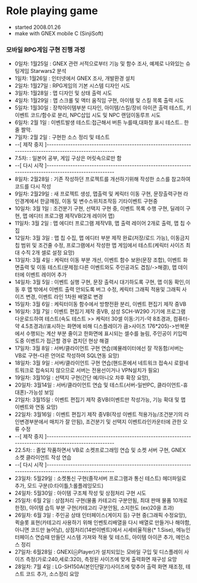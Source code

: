 # Role playing game
* started 2008.01.26
* make with GNEX mobile C (SinjiSoft)


### 모바일 RPG게임 구현 진행 과정
*  0일차: 1월25일 : GNEX 관련 서적으로부터 기능 및 함수 조사, 예제로 나와있는 슈팅게임 Starwars2 분석
*  1일차: 1월26일 : 인터넷에서 GNEX 조사, 개발환경 설치
*  2일차: 1월27일 : RPG게임의 기본 시스템 디자인 시도
*  3일차: 1월28일 : 맵 디자인 및 상태 출력 시도
*  4일차: 1월29일 : 맵 스크롤 및 액터 움직임 구현, 아이템 및 스킬 목록 출력 시도
*  5일차: 1월30일 : 장착아이템부분 디자인, 아이템/스킬/장비 아이콘 출력 테스트, 키 이벤트 코드/함수로 분리, NPC삽입 시도 및 NPC 랜덤이동루프 시도
*  6일차: 2월 1일 : 이벤트발생 테스트:접근해서 버튼 누를때,대화창 표시 테스트.. 한줄 짤막.
*  7일차: 2월 2일 : 구현한 소스 정리 및 테스트
* --[ 제작 중지 ]-------------------------------------------------------------------------------------------------------
*  7.5차:         : 일본어 공부, 게임 구상은 머릿속으로만 함
* --[ 다시 시작 ]-------------------------------------------------------------------------------------------------------
*  8일차: 2월28일 : 기존 작성하던 프로젝트를 개선하기위해 작성한 소스를 참고하여 코드를 다시 작성
*  9일차: 2월29일 : 새 프로젝트 생성, 맵출력 및 케릭터 이동 구현, 문장출력구현 라인경계에서 한글깨짐, 이동 및 변수스위치조작등 기타이벤트 구현중
* 10일차: 3월 1일 : 조건분기 구현, 선택지 구현 중, 이벤트 목록 수행 구현, 딜레이 구현, 맵 에디터 프로그램 제작VB(2개 레이어 맵)
* 11일차: 3월 2일 : 맵 에디터 프로그램 제작VB, 맵 출력 레이어 2개로 출력, 맵 칩 수집
* 12일차: 3월 3일 : 맵 칩 수집, 맵 에디터 부분 제작 완료(저장/로드 가능), 이동금지 칩 범위 및 조건줄 수정, 프로그램에서 작성한 맵 게임에서 테스트(케릭터 사이즈 최대 수직 2개 셀로 설정 요망)
* 13일차: 3월 4일 : 케릭터 이동 부분 개선, 이벤트 함수 보완(문장 조합), 이벤트 화면출력 및 이동 테스트(문제점:다른 이벤트와도 주인공과도 겹침/->해결), 맵 데이터에 이벤트 레이어 추가
* 14일차: 3월 5일 : 이벤트 실행 구현, 문장 출력시 대기하도록 구현, 맵 이동 확인,이동 후 맵 밖에서 이벤트 출력 안되도록 버그 수정, 케릭터 그래픽 적용및 그래픽 사이즈 변경, 이벤트 라인 1차원 배열로 변경
* 15일차: 3월 6일 : 케릭터이동 함수에서 방향전환 분리, 이벤트 편집기 제작 중VB
* 16일차: 3월 7일 : 이벤트 편집기 제작 중VB, 삼성 SCH-W290 기기에 프로그램 다운로드하여 테스트(속도 테스트 >> 케릭터 30셀 이동:기기-약 8초경과, 컴퓨터-약 4.5초경과//표시하는 화면에 비해 디스플레이가 큼>사이즈 176*205)->반복문에서 수행되는 계산 부분 줄이고 한화면에 표시되는 셀수를 늘림, 주인공이 키입력도중 이벤트가 접근할 경우 겹치던 현상 해결
* 17일차: 3월 8일 : 서버/클라이언트 구현 연습(예뮬레이터에선 잘 작동함/서버는 VB로 구현-다른 언어로 작성하여 SQL연동 요망)
* 18일차: 3월 9일 : 서버/클라이언트 구현 연습(핸드폰에서 네트워크 접속시 로컬네트워크로 접속되지 않으므로 서버는 전용선이거나 VPN설치가 필요)
* 19일차: 3월10일 : 선택지 구현(간단 예/아니오 차후 확장 요망), 
* 20일차: 3월14일 : 서버/클라이언트 연습 및 테스트(서버-일반PC, 클라이언트-휴대폰)-가능성 보임
* 21일차: 3월15일 : 이벤트 편집기 제작 중VB(이벤트만 작성가능, 기능 확대 및 맵 이벤트와 연동 요망)
* 22일차: 3월16일 : 이벤트 편집기 제작 중VB(작성 이벤트 적용가능/조건분기의 라인변경부분에서 매치가 잘 안됨), 조건분기 및 선택지 이벤트라인카운터에 관한 오류 수정
* --[ 제작 중지 ]-------------------------------------------------------------------------------------------------------
* 22.5차:         : 졸업 작품하면서 VB로 소켓프로그래밍 연습 및 소켓 서버 구현, GNEX 소켓 클라이언트 작성 연습
* --[ 다시 시작 ]-------------------------------------------------------------------------------------------------------
* 23일차: 5월29일 : 소켓통신 구현(졸작서버 프로그램과 통신 테스트) 헤더파일로 추가, 모드 구분(0:타이틀,1:롤플레잉모드)
* 24일차: 5월30일 : 아이템 구조체 작성 및 상점처리 구현 시도
* 25일차: 6월 2일 : 상점처리 구현(물품 카테고리 구분안됨, 최대 판매 물품 10개로 한정), 아이템 습득 부분 구현(카테고리 구분안됨, 소지한도 (ex)20을 초과)
* 26일차: 6월 3일 : 주인공 상태 인터페이스(게이지 등) 구현 중(그래픽 수정요망), 퀵슬롯 표현(카테고리 사용하기 위해 인벤토리배열을 다시 배열로 만들거나 해야함, 아니면 코드만 늘어남), 상점처리(14번이벤트)에서 시세비율적용(* 1.Sise), 메뉴인터페이스 연습때 만들던 시스템 가져와 적용 및 테스트, 아이템 아이콘 추가, 메인소스 정리
* 27일차: 6월28일 : GNEX(ⓜPlayer)가 설치되있는 모바일 구입 및 디스플레이 사이즈 측정(가로:240,세로:320), 측정된 사이즈에 맞게 출력화면 재구성 요망
* 28일차: 7월 4일 : LG-SH150A(본인단말기)사이즈에 맞추어 출력 화면 재조정, 테스트 코드 추가, 소스정리 요망
